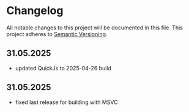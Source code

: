 # Changelog
All notable changes to this project will be documented in this file.
This project adheres to [Semantic Versioning](http://semver.org/).

## 31.05.2025
- updated QuickJs to 2025-04-26 build

## 31.05.2025
- fixed last release for building with MSVC